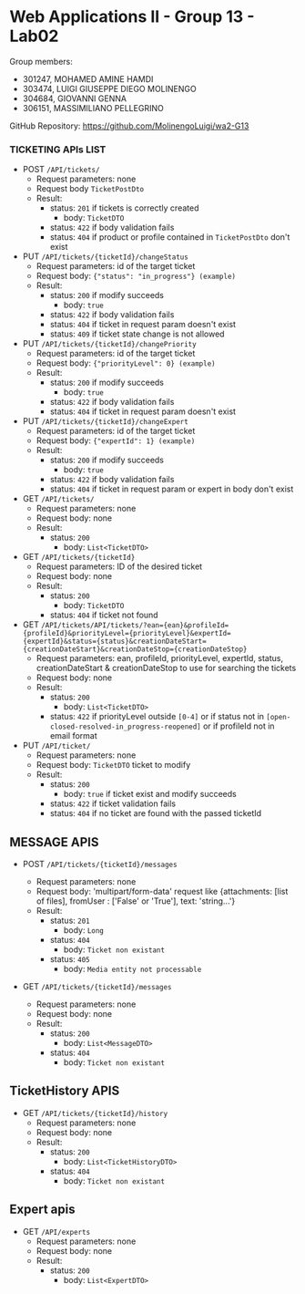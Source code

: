# Web Applications II - Group 13 - Lab02

Group members:
 - 301247, MOHAMED AMINE HAMDI
 - 303474, LUIGI GIUSEPPE DIEGO MOLINENGO
 - 304684, GIOVANNI GENNA
 - 306151, MASSIMILIANO PELLEGRINO

GitHub Repository: https://github.com/MolinengoLuigi/wa2-G13


### TICKETING APIs LIST
- POST `/API/tickets/`
  - Request parameters: none
  - Request body `TicketPostDto`
  - Result:
    - status: `201` if tickets is correctly created
      - body: `TicketDTO`
    - status: `422` if body validation fails
    - status: `404` if product or profile contained in `TicketPostDto` don't exist
- PUT `/API/tickets/{ticketId}/changeStatus`
  - Request parameters: id of the target ticket
  - Request body: `{"status": "in_progress"} (example)`
  - Result:
    - status: `200` if modify succeeds
      - body: `true`
    - status: `422` if body validation fails
    - status: `404` if ticket in request param doesn't exist
    - status: `409` if ticket state change is not allowed
- PUT `/API/tickets/{ticketId}/changePriority`
  - Request parameters: id of the target ticket
  - Request body: `{"priorityLevel": 0} (example)`
  - Result:
    - status: `200` if modify succeeds
      - body: `true`
    - status: `422` if body validation fails
    - status: `404` if ticket in request param doesn't exist
- PUT `/API/tickets/{ticketId}/changeExpert`
  - Request parameters: id of the target ticket
  - Request body: `{"expertId": 1} (example)`
  - Result:
    - status: `200` if modify succeeds
      - body: `true`
    - status: `422` if body validation fails
    - status: `404` if ticket in request param or expert in body don't exist
- GET `/API/tickets/`
  - Request parameters: none
  - Request body: none
  - Result:
    - status: `200`
      - body: `List<TicketDTO>`
- GET `/API/tickets/{ticketId}`
  - Request parameters: ID of the desired ticket
  - Request body: none
  - Result:
    - status: `200`
      - body: `TicketDTO`
    - status: `404` if ticket not found
- GET `/API/tickets/API/tickets/?ean={ean}&profileId={profileId}&priorityLevel={priorityLevel}&expertId={expertId}&status={status}&creationDateStart={creationDateStart}&creationDateStop={creationDateStop}`
  - Request parameters: ean, profileId, priorityLevel, expertId, status, creationDateStart & creationDateStop to use for searching the tickets
  - Request body: none
  - Result:
    - status: `200`
        - body: `List<TicketDTO>`
    - status: `422` if priorityLevel outside `[0-4]` or if status not in `[open-closed-resolved-in_progress-reopened]` or if profileId not in email format
- PUT `/API/ticket/`
  - Request parameters: none
  - Request body: `TicketDTO` ticket to modify
  - Result:
    - status: `200`
        - body: `true` if ticket exist and modify succeeds
    - status: `422` if ticket validation fails
    - status: `404` if no ticket are found with the passed ticketId

## MESSAGE APIS

- POST `/API/tickets/{ticketId}/messages`
  - Request parameters: none
  - Request body: 'multipart/form-data' request like {attachments: [list of files], fromUser : ['False' or 'True'], text: 'string...'}
  - Result:
    - status: `201`
      - body: `Long`
    - status: `404`
      - body: `Ticket non existant`
    - status: `405`
      - body: `Media entity not processable`

- GET `/API/tickets/{ticketId}/messages`
  - Request parameters: none
  - Request body: none
  - Result:
    - status: `200`
      - body: `List<MessageDTO>`
    - status: `404`
      - body: `Ticket non existant`
    
## TicketHistory APIS

- GET `/API/tickets/{ticketId}/history`
  - Request parameters: none
  - Request body: none
  - Result:
    - status: `200`
      - body: `List<TicketHistoryDTO>`
    - status: `404`
      - body: `Ticket non existant`
    
## Expert apis

- GET `/API/experts`
  - Request parameters: none
  - Request body: none
  - Result:
    - status: `200`
      - body: `List<ExpertDTO>`